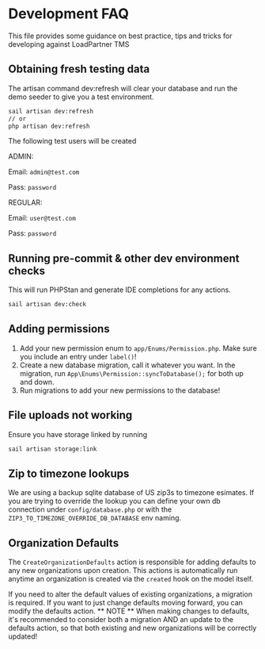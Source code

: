 # Development FAQ

This file provides some guidance on best practice, tips and tricks for developing against LoadPartner TMS

## Obtaining fresh testing data
The artisan command dev:refresh will clear your database and run the demo seeder to give you a test environment.

```bash
sail artisan dev:refresh
// or 
php artisan dev:refresh
```


The following test users will be created

ADMIN:

Email:  `admin@test.com`

Pass:   `password`

REGULAR:

Email:  `user@test.com`

Pass:   `password`


## Running pre-commit & other dev environment checks

This will run PHPStan and generate IDE completions for any actions.
``` bash
sail artisan dev:check
```

## Adding permissions
1. Add your new permission enum to `app/Enums/Permission.php`. Make sure you include an entry under `label()`!
2. Create a new database migration, call it whatever you want. In the migration, run `App\Enums\Permission::syncToDatabase();` for both up and down.
3. Run migrations to add your new permissions to the database!

## File uploads not working
Ensure you have storage linked by running
``` bash
sail artisan storage:link
```

## Zip to timezone lookups
We are using a backup sqlite database of US zip3s to timezone esimates. If you are trying to override the lookup you can define your own db connection under `config/database.php` or with the `ZIP3_TO_TIMEZONE_OVERRIDE_DB_DATABASE` env naming.

## Organization Defaults
The `CreateOrganizationDefaults` action is responsible for adding defaults to any new organizations upon creation. This actions is automatically run anytime an organization is created via the `created` hook on the model itself.

If you need to alter the default values of existing organizations, a migration is required.
If you want to just change defaults moving forward, you can modify the defaults action.
** NOTE ** When making changes to defaults, it's recommended to consider both a migration AND an update to the defaults action, so that both existing and new organizations will be correctly updated!